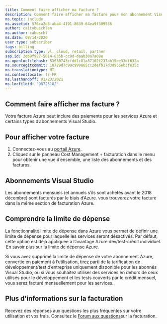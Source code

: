 ```yaml
---
title: Comment faire afficher ma facture ?
description: Comment faire afficher ma facture pour mon abonnement Visual Studio ?
ms.topic: include
ms.assetid: 576ca2d3-aba4-4191-8639-64ea9f309536
author: caitybuschlen
ms.author: cabuschl
ms.date: 08/14/2020
user.type: subscriber
tags: billing
subscription.type: vl, cloud, retail, partner
sap.id: 2db8f927-5814-835b-cc9d-daab30a7a09e
ms.openlocfilehash: 53630743cfdd1c81a37102f237ab15ee33df632a
ms.sourcegitcommit: 18729d7c99c999865cc2defb17d3d956eb3fe35c
ms.translationtype: MT
ms.contentlocale: fr-FR
ms.lasthandoff: 01/23/2021
ms.locfileid: "98723182"
---
```

## <a name="how-do-i-view-my-invoice"></a>Comment faire afficher ma facture ?

Votre facture Azure peut inclure des paiements pour les services Azure et certains types d’abonnements Visual Studio.

## <a name="to-view-your-invoice"></a>Pour afficher votre facture
1. Connectez-vous au [portail Azure](https://portal.azure.com).  
2. Cliquez sur le panneau Cost Management + facturation dans le menu pour obtenir une vue d’ensemble, une liste des abonnements et des factures.  

## <a name="visual-studio-subscriptions"></a>Abonnements Visual Studio 

Les abonnements mensuels (et annuels s’ils sont achetés avant le 2018 décembre) sont facturés par le biais d’Azure. vous trouverez votre facture dans la même section de facturation Azure.  

## <a name="understanding-spending-limit"></a>Comprendre la limite de dépense 
La fonctionnalité limite de dépense dans Azure vous permet de définir une limite de dépense pour laquelle les services seront désactivés. Par défaut, cette option est déjà appliquée à l’avantage Azure dev/test-crédit individuel.  [En savoir plus sur la limite de dépense Azure](https://docs.microsoft.com/azure/cost-management-billing/manage/spending-limit). 

Si vous avez supprimé la limite de dépense de votre abonnement Azure, convertie en paiement à l’utilisation, tirez parti de la tarification de développement/test d’entreprise uniquement disponible pour les abonnés Visual Studio, ou si vous souhaitez utiliser des services en dehors de ceux utilisés pour le développement et les tests couverts par le crédit mensuel, vous serez facturé mensuellement pour les services.  

## <a name="more-information-about-billing"></a>Plus d’informations sur la facturation
Recevez des réponses aux questions les plus fréquentes sur votre utilisation et vos frais. Consultez le [Forum aux questions](https://docs.microsoft.com/azure/cost-management-billing/manage/getting-started)sur la facturation. 

